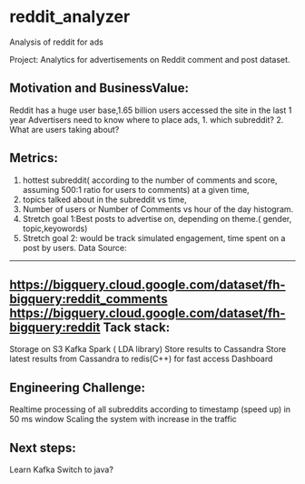 # reddit_analyzer
Analysis of reddit for ads

Project:
Analytics for advertisements on Reddit comment and post dataset.



Motivation and BusinessValue:
-----------------------------

  Reddit has a huge user base,1.65 billion users accessed the site in the last 1 year
  Advertisers need to know where to place ads, 
    1. which subreddit? 
    2. What are users taking about?
    
Metrics: 
----------

1. hottest subreddit( according to the number of comments and score, assuming 500:1 ratio for users to comments) at a given time, 
2. topics talked about in the subreddit vs time, 
3. Number of users or Number of Comments vs hour of the day histogram.
4. Stretch goal 1:Best posts to advertise on, depending on theme.( gender, topic,keyowords)
5. Stretch goal 2: would be track simulated engagement, time spent on a post by users.
Data Source:
--------------

https://bigquery.cloud.google.com/dataset/fh-bigquery:reddit_comments
https://bigquery.cloud.google.com/dataset/fh-bigquery:reddit
Tack stack:
-------------

Storage on S3
Kafka
Spark ( LDA library)
Store results to Cassandra
Store latest results from Cassandra to redis(C++) for fast access
Dashboard




Engineering Challenge:
----------------------

Realtime processing of all subreddits according to timestamp (speed up) in 50 ms window
Scaling the system with increase in the traffic

Next steps:
--------------

Learn Kafka
Switch to java?


